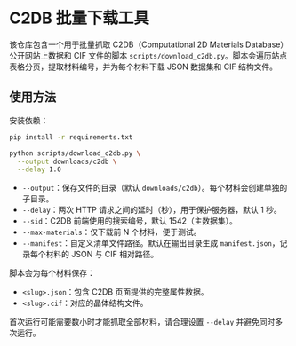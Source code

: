 # C2DB 批量下载工具

该仓库包含一个用于批量抓取 C2DB（Computational 2D Materials Database）公开网站上数据和 CIF 文件的脚本 `scripts/download_c2db.py`。脚本会遍历站点表格分页，提取材料编号，并为每个材料下载 JSON 数据集和 CIF 结构文件。

## 使用方法

安装依赖：

```bash
pip install -r requirements.txt
```

```bash
python scripts/download_c2db.py \
  --output downloads/c2db \
  --delay 1.0
```

- `--output`：保存文件的目录（默认 `downloads/c2db`）。每个材料会创建单独的子目录。
- `--delay`：两次 HTTP 请求之间的延时（秒），用于保护服务器，默认 1 秒。
- `--sid`：C2DB 前端使用的搜索编号，默认 1542（主数据集）。
- `--max-materials`：仅下载前 N 个材料，便于测试。
- `--manifest`：自定义清单文件路径。默认在输出目录生成 `manifest.json`，记录每个材料的 JSON 与 CIF 相对路径。

脚本会为每个材料保存：

- `<slug>.json`：包含 C2DB 页面提供的完整属性数据。
- `<slug>.cif`：对应的晶体结构文件。

首次运行可能需要数小时才能抓取全部材料，请合理设置 `--delay` 并避免同时多次运行。
